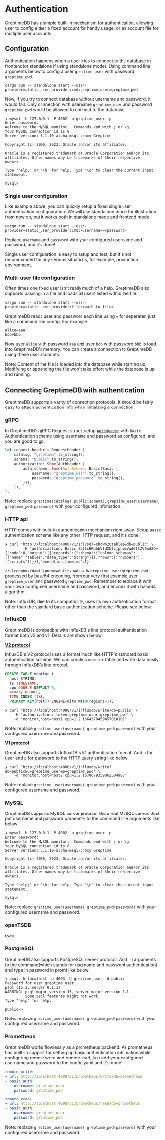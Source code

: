 # Authentication

GreptimeDB has a simple built-in mechanism for authentication, allowing user to config either a fixed account for handy usage, or an account file for multiple user accounts.

## Configuration

Authentication happens when a user tries to connect to the database in frontend(or standalone if using standalone mode). Using command line arguments below to config a user `greptime_user` with password `greptime_pwd`.

```shell
cargo run -- standalone start --user-provider=static_user_provider:cmd:greptime_user=greptime_pwd
```

Now, if you try to connect database without username and password, it would fail. Only connection with username `greptime_user` and password `greptime_pwd` would be allowed to connect to the database.

```shell
❯ mysql -h 127.0.0.1 -P 4002 -u greptime_user -p
Enter password:
Welcome to the MySQL monitor.  Commands end with ; or \g.
Your MySQL connection id is 8
Server version: 5.1.10-alpha-msql-proxy Greptime

Copyright (c) 2000, 2023, Oracle and/or its affiliates.

Oracle is a registered trademark of Oracle Corporation and/or its
affiliates. Other names may be trademarks of their respective
owners.

Type 'help;' or '\h' for help. Type '\c' to clear the current input statement.

mysql>
```

### Single user configuration

Like example above, you can quickly setup a fixed single user authentication configuaration. We will use standalone mode for illustration from now on, but it works both in standalone mode and frontend mode.

```shell
cargo run -- standalone start --user-provider=static_user_provider:cmd:<username>=<password>
```

Replace `username` and `password` with your configured username and password, and it's done!

Single user configuartion is easy to setup and test, but it's not recommanded for any serious situations, for example, production environment.

### Multi-user file configuration

Often times one fixed user isn't really much of a help. GreptimeDB also supports passing in a file and loads all users listed within the file.

```shell
cargo run -- standalone start --user-provider=static_user_provider:file:<path_to_file>
```

GreptimeDB reads user and password each line using `=` for seperater, just like a command line config. For example

```
alice=aaa
bob=bbb
```

Now user `alice` with password `aaa` and user `bob` with password `bbb` is load into GreptimeDB's memory. You can create a connection to GreptimeDB using these user accounts.

Note: Content of the file is loaded into the database while starting up. Modifying or appending the file won't take effort while the database is up and running.

## Connecting GreptimeDB with authentication

GreptimeDB supports a varity of connection protocols. It should be fairly easy to attach authentication info when initialzing a connection.

### gRPC

In GreptimeDB's gRPC Request struct, setup [`AuthHeader`](https://github.com/GreptimeTeam/greptime-proto/blob/ad0187295035e83f76272da553453e649b7570de/proto/greptime/v1/database.proto#L21) with `Basic` Authentication scheme using username and password as configured, and you are good to go.

```Rust
let request_header = RequestHeader {
    catalog: "greptime".to_string(),
    schema: "public".to_string(),
    authorization: Some(AuthHeader {
        auth_scheme: Some(AuthScheme::Basic(Basic {
            username: "greptime_user".to_string(),
            password: "greptime_password".to_string(),
        })),
    }),
};
```

Note: replace `greptime(catalog)`, `public(schema)`, `greptime_user(username)`, `greptime_pwd(password)` with your configured infomation.

### HTTP api
HTTP comes with built-in authentication mechanism right away. Setup `Basic` authentication scheme like any other HTTP request, and it's done!

```shell
❯ curl 'http://localhost:4000/v1/sql?sql=show%20tables&db=public' \
        -H 'authorization: Basic Z3JlcHRpbWVfdXNlcjpncmVwdGltZV9wd2Q='
{"code":0,"output":[{"records":{"schema":{"column_schemas":[{"name":"Tables","data_type":"String"}]},"rows":[["numbers"],["scripts"]]}}],"execution_time_ms":1}
```

`Z3JlcHRpbWVfdXNlcjpncmVwdGltZV9wd2Q=` is `greptime_user:greptime_pwd` processed by base64 encoding, from our very first example user `greptime_user` and password `greptime_pwd`. Remember to replace it with your own configured username and password, and encode it with base64 algorithm.

Note: InfluxDB, due to its compatibility, uses its own authentication format other than the standard basic authentication scheme. Please see below.

### InfluxDB

GreptimeDB is compatible with InfluxDB's line protocol authentication format both v2 and v1. Details are shown below.

**[V2 protocol](https://docs.influxdata.com/influxdb/v1.8/tools/api/?t=Auth+Enabled#apiv2query-http-endpoint)**

InfluxDB's V2 protocol uses a format much like HTTP's standard basic authentication scheme. We can create a `monitor` table and write data easily through InfluxDB's line protcol. 

```SQL
CREATE TABLE monitor (
  host STRING,
  ts TIMESTAMP,
  cpu DOUBLE DEFAULT 0,
  memory DOUBLE,
  TIME INDEX (ts),
  PRIMARY KEY(host)) ENGINE=mito WITH(regions=1);
```

```shell
❯ curl 'http://localhost:4000/v1/influxdb/write?db=public' \
    -H 'authorization: token greptime_user:greptime_pwd' \
    -d 'monitor,host=host1 cpu=1.2 1664370459457010101'
```

Note: replace `greptime_user(username)`, `greptime_pwd(password)` with your configured username and password.

**[V1 protocol](https://docs.influxdata.com/influxdb/v1.8/tools/api/?t=Auth+Enabled#query-string-parameters-1)**

GreptimeDB also supports InfluxDB's V1 authentication format. Add `u` for user and `p` for password to the HTTP query string like below

```shell
❯ curl 'http://localhost:4000/v1/influxdb/write?db=public&u=greptime_user&p=greptime_pwd' \
    -d 'monitor,host=host2 cpu=1.2 1678679359062504960'
```

Note: replace `greptime_user(username)`, `greptime_pwd(password)` with your configured username and password.

### MySQL

GreptimeDB supports MySQL server protocol like a real MySQL server. Just put username and password parameter to the command line arguments like below

```shell
❯ mysql -h 127.0.0.1 -P 4002 -u greptime_user -p
Enter password:
Welcome to the MySQL monitor.  Commands end with ; or \g.
Your MySQL connection id is 8
Server version: 5.1.10-alpha-msql-proxy Greptime

Copyright (c) 2000, 2023, Oracle and/or its affiliates.

Oracle is a registered trademark of Oracle Corporation and/or its
affiliates. Other names may be trademarks of their respective
owners.

Type 'help;' or '\h' for help. Type '\c' to clear the current input statement.

mysql>
```

Note: replace `greptime_user(username)`, `greptime_pwd(password)` with your configured username and password.

### openTSDB

todo

### PostgreSQL

GreptimeDB also supports PostgreSQL server protocol. Add `-U` arguments to the command(which stands for username and password authentication) and type in password in promt like below

```shell
❯ psql -h localhost -p 4003 -U greptime_user -d public
Password for user greptime_user:
psql (15.2, server 0.1.1)
WARNING: psql major version 15, server major version 0.1.
         Some psql features might not work.
Type "help" for help.

public=>
```

Note: replace `greptime_user(username)`, `greptime_pwd(password)` with your configured username and password.

### Prometheus

GreptimeDB works flowlessly as a prometheus backend. As prometheus has built-in support for setting up basic authentication infomation while configuring remote write and remote read, just add your configured username and password to the config yaml and it's done!

```yaml
remote_write:
- url: http://localhost:4000/v1/prometheus/write?db=prometheus
- basic_auth:
    username: greptime_user
    password: greptime_pwd

remote_read:
- url: http://localhost:4000/v1/prometheus/read?db=prometheus
- basic_auth:
    username: greptime_user
    password: greptime_pwd
```

Note: replace `greptime_user(username)`, `greptime_pwd(password)` with your configured username and password.